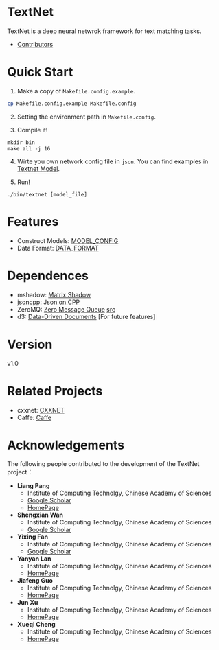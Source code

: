 TextNet
======

TextNet is a deep neural netwrok framework for text matching tasks. 

* [Contributors](https://github.com/pl8787/textnet-release/graphs/contributors)

Quick Start
=====
1. Make a copy of `Makefile.config.example`.

  ``` bash
  cp Makefile.config.example Makefile.config
  ```
  
2. Setting the environment path in `Makefile.config`.

3. Compile it!

  ```
  mkdir bin
  make all -j 16
  ```
  
4. Wirte you own network config file in `json`. 
   You can find examples in [Textnet Model](https://github.com/pl8787/textnet-model).
   
5. Run!
  ```
  ./bin/textnet [model_file]
  ```

Features
=====

* Construct Models: [MODEL_CONFIG](MODEL_CONFIG.md)
* Data Format: [DATA_FORMAT](DATA_FORMAT.md)

Dependences
=====
* mshadow: [Matrix Shadow](https://github.com/dmlc/mshadow)
* jsoncpp: [Json on CPP](https://github.com/open-source-parsers/jsoncpp)
* ZeroMQ: [Zero Message Queue](http://zeromq.org/) [src](https://github.com/zeromq/libzmq)
* d3: [Data-Driven Documents](http://d3js.org/) [For future features]

Version
======
v1.0

Related Projects
=====
* cxxnet: [CXXNET](https://github.com/dmlc/cxxnet)
* Caffe: [Caffe](https://github.com/BVLC/caffe)

Acknowledgements
=====
The following people contributed to the development of the TextNet project：

- **Liang Pang** 
    - Institute of Computing Technolgy, Chinese Academy of Sciences
    - [Google Scholar](https://scholar.google.com/citations?user=1dgQHBkAAAAJ&hl=en)
    - [HomePage](http://www.bigdatalab.ac.cn/~pangliang/)
- **Shengxian Wan**
    - Institute of Computing Technolgy, Chinese Academy of Sciences
    - [Google Scholar](https://scholar.google.com/citations?user=ue3ca0AAAAAJ&hl=en)
- **Yixing Fan**
    - Institute of Computing Technolgy, Chinese Academy of Sciences
    - [Google Scholar](https://scholar.google.com/citations?user=w5kGcUsAAAAJ&hl=en)
- **Yanyan Lan**
    - Institute of Computing Technolgy, Chinese Academy of Sciences
    - [HomePage](http://www.bigdatalab.ac.cn/~lanyanyan/)
- **Jiafeng Guo**
    - Institute of Computing Technolgy, Chinese Academy of Sciences
    - [HomePage](http://www.bigdatalab.ac.cn/~gjf/)
- **Jun Xu**
    - Institute of Computing Technolgy, Chinese Academy of Sciences
    - [HomePage](http://www.bigdatalab.ac.cn/~junxu/)
- **Xueqi Cheng**
    - Institute of Computing Technolgy, Chinese Academy of Sciences 
    - [HomePage](http://www.bigdatalab.ac.cn/~cxq/)
